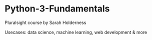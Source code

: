 # Python-3-Fundamentals
Pluralsight course by Sarah Holderness

Usecases: data science, machine learning, web development & more


